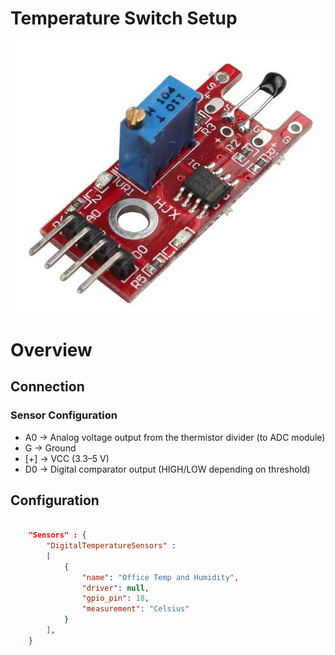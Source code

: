 # Temperature Switch Setup

![Temperature Switch](https://raw.githubusercontent.com/Mariustotle/universal_iot_hub/refs/heads/main/resources/sensors/temperature_switch/HW-503_LM393.png)


# Overview


## Connection


### Sensor Configuration

- A0 → Analog voltage output from the thermistor divider (to ADC module)
- G → Ground
- [+] → VCC (3.3–5 V)
- D0 → Digital comparator output (HIGH/LOW depending on threshold)


## Configuration

```json

    "Sensors" : {
        "DigitalTemperatureSensors" :
        [
            {
                "name": "Office Temp and Humidity",
                "driver": null,
                "gpio_pin": 18,
                "measurement": "Celsius"
            }
        ],
    }

```
